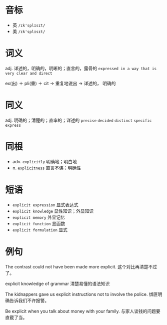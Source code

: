 # 音标

- 英 `/ɪk'splɪsɪt/`
- 美 `/ɪk'splɪsɪt/`

# 词义

adj. 详述的，明确的，明晰的；直言的，露骨的
`expressed in a way that is very clear and direct`



ex(出) ＋ pli(重) ＋ cit → 重复地说出 → 详述的， 明确的

# 同义

adj. 明确的；清楚的；直率的；详述的
`precise` `decided` `distinct` `specific` `express`

# 同根

- adv. `explicitly` 明确地；明白地
- n. `explicitness` 直言不讳；明确性

# 短语

- `explicit expression` 显式表达式
- `explicit knowledge` 显性知识；外显知识
- `explicit memory` 外显记忆
- `explicit function` 显函数
- `explicit formulation` 显式

# 例句

The contrast could not have been made more explicit.
这个对比再清楚不过了。

explicit knowledge of grammar
清楚易懂的语法知识

The kidnappers gave us explicit instructions not to involve the police.
绑匪明确告诉我们不许报警。

Be explicit when you talk about money with your family.
与家人谈钱的问题要直截了当。


